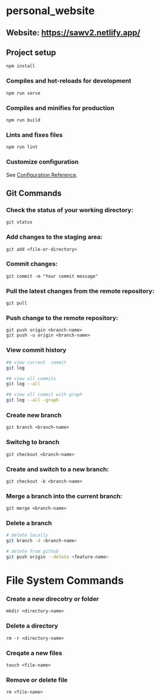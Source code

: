 # personal_website

## Website: https://sawv2.netlify.app/


## Project setup
```
npm install
```

### Compiles and hot-reloads for development
```
npm run serve
```

### Compiles and minifies for production
```
npm run build
```

### Lints and fixes files
```
npm run lint
```

### Customize configuration
See [Configuration Reference](https://cli.vuejs.org/config/).



## Git Commands
### Check the status of your working directory:
```
git status

```
### Add changes to the staging area:
```
git add <file-or-directory>

```

### Commit changes:
```
git commit -m "Your commit message"

```

### Pull the latest changes from the remote repository:
```
git pull

```

### Push change to the remote repository:
```
git push origin <branch-name>
git push -u origin <branch-name>

```

### View commit history
``` bash
## view current  commit
git log

## view all commits
git log --all

## view all commit with graph
git log --all -graph


```



### Create new branch
```
git branch <branch-name>
```

### Switchg to branch
```
git checkout <branch-name>

```

### Create and switch to a new branch:
```
git checkout -b <branch-name>

```

### Merge a branch into the current branch:
```
git merge <branch-name>

```

### Delete a branch
``` bash
# delete locally
git branch -d <branch-name>

# delete from github
git push origin --delete <feature-name>


```





# File System Commands
### Create a new direcotry or folder
```
mkdir <directory-name>

```

### Delete a directory
```
rm -r <directory-name>

```

### Creqate a new files
```
touch <file-name>

```

### Remove or delete file
```
rm <file-name>

```

